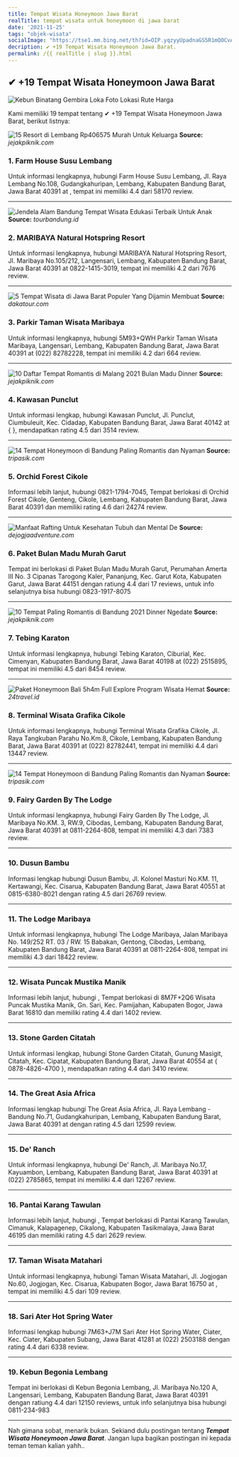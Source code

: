 ```yaml
---
title: Tempat Wisata Honeymoon Jawa Barat
realTitle: tempat wisata untuk honeymoon di jawa barat
date: '2021-11-25'
tags: "objek-wisata"
socialImage: "https://tse1.mm.bing.net/th?id=OIP.yqzyyUpadnaGS5R1mQOCvAHaD3&amp;pid=15.1"
decription: ✔ +19 Tempat Wisata Honeymoon Jawa Barat.
permalink: /{{ realTitle | slug }}.html
---
```


## ✔ +19 Tempat Wisata Honeymoon Jawa Barat

![Kebun Binatang Gembira Loka  Foto Lokasi Rute Harga ](https://cdn.statically.io/img/www.alodiatour.com/wp-content/uploads/2018/11/kebun-binatang-gembira-loka.jpg)



Kami memiliki 19 tempat tentang ✔ +19 Tempat Wisata Honeymoon Jawa Barat, berikut listnya:



![15 Resort di Lembang Rp406575 Murah Untuk Keluarga ](https://tse3.mm.bing.net/th?id=OIP.rJ3Y0A4-vTtz-HUYag4WWgHaEd&amp;pid=15.1)
**Source:** _jejakpiknik.com_


### 1. Farm House Susu Lembang



Untuk informasi lengkapnya, hubungi Farm House Susu Lembang, Jl. Raya Lembang No.108, Gudangkahuripan, Lembang, Kabupaten Bandung Barat, Jawa Barat 40391 at , tempat ini memiliki 4.4 dari 58170 review.

---


![Jendela Alam Bandung Tempat Wisata Edukasi Terbaik Untuk Anak](https://tse1.mm.bing.net/th?id=OIP.TqKfAfwssg0X7rZh6KemugHaEc&amp;pid=15.1)
**Source:** _tourbandung.id_


### 2. MARIBAYA Natural Hotspring Resort



Untuk informasi lengkapnya, hubungi MARIBAYA Natural Hotspring Resort, Jl. Maribaya No.105/212, Langensari, Lembang, Kabupaten Bandung Barat, Jawa Barat 40391 at 0822-1415-3019, tempat ini memiliki 4.2 dari 7676 review.

---


![5 Tempat Wisata di Jawa Barat Populer Yang Dijamin Membuat ](https://tse2.mm.bing.net/th?id=OIP.FH_f5R4TornzyAcqGxfRLAHaE8&amp;pid=15.1)
**Source:** _dakatour.com_


### 3. Parkir Taman Wisata Maribaya



Untuk informasi lengkapnya, hubungi 5M93+QWH Parkir Taman Wisata Maribaya, Langensari, Lembang, Kabupaten Bandung Barat, Jawa Barat 40391 at (022) 82782228, tempat ini memiliki 4.2 dari 664 review.

---


![10 Daftar Tempat Romantis di Malang 2021 Bulan Madu Dinner ](https://tse2.mm.bing.net/th?id=OIP.431mjT4nH1qEO6SbEO_flQHaEd&amp;pid=15.1)
**Source:** _jejakpiknik.com_


### 4. Kawasan Punclut



Untuk informasi lengkap, hubungi Kawasan Punclut, Jl. Punclut, Ciumbuleuit, Kec. Cidadap, Kabupaten Bandung Barat, Jawa Barat 40142 at {  }, mendapatkan rating 4.5 dari 3514 review.

---


![ 14 Tempat Honeymoon di Bandung Paling Romantis dan Nyaman](https://tse4.mm.bing.net/th?id=OIP.Qat3u1nNJFZsod_t3D_hgAHaJM&amp;pid=15.1)
**Source:** _tripasik.com_


### 5. Orchid Forest Cikole



Informasi lebih lanjut, hubungi 0821-1794-7045, Tempat berlokasi di Orchid Forest Cikole, Genteng, Cikole, Lembang, Kabupaten Bandung Barat, Jawa Barat 40391 dan memiliki rating 4.6 dari 24274 review.

---


![Manfaat Rafting Untuk Kesehatan Tubuh dan Mental  De ](https://tse2.mm.bing.net/th?id=OIP.0c6ES1_EbMRXuVGn09f5VAHaEK&amp;pid=15.1)
**Source:** _dejogjaadventure.com_


### 6. Paket Bulan Madu Murah Garut



Tempat ini berlokasi di Paket Bulan Madu Murah Garut, Perumahan Amerta III No. 3 Cipanas Tarogong Kaler, Pananjung, Kec. Garut Kota, Kabupaten Garut, Jawa Barat 44151 dengan ratiung 4.4 dari 17 reviews, untuk info selanjutnya bisa hubungi 0823-1917-8075

---


![10 Tempat Paling Romantis di Bandung 2021 Dinner Ngedate ](https://tse2.mm.bing.net/th?id=OIP.n-_UaFMb91Rw-rRebPjf5gHaEd&amp;pid=15.1)
**Source:** _jejakpiknik.com_


### 7. Tebing Karaton



Untuk informasi lengkapnya, hubungi Tebing Karaton, Ciburial, Kec. Cimenyan, Kabupaten Bandung Barat, Jawa Barat 40198 at (022) 2515895, tempat ini memiliki 4.5 dari 8454 review.

---


![Paket Honeymoon Bali 5h4m Full Explore  Program Wisata Hemat](https://tse3.mm.bing.net/th?id=OIP.valOFbGx7yMhfxem9jxhbwHaEH&amp;pid=15.1)
**Source:** _24travel.id_


### 8. Terminal Wisata Grafika Cikole



Untuk informasi lengkapnya, hubungi Terminal Wisata Grafika Cikole, Jl. Raya Tangkuban Parahu No.Km.8, Cikole, Lembang, Kabupaten Bandung Barat, Jawa Barat 40391 at (022) 82782441, tempat ini memiliki 4.4 dari 13447 review.

---


![ 14 Tempat Honeymoon di Bandung Paling Romantis dan Nyaman](https://tse1.mm.bing.net/th?id=OIP.U59H0MpNs-11YvgM4bRyfQHaFc&amp;pid=15.1)
**Source:** _tripasik.com_


### 9. Fairy Garden By The Lodge



Untuk informasi lengkapnya, hubungi Fairy Garden By The Lodge, Jl. Maribaya No.KM. 3, RW.9, Cibodas, Lembang, Kabupaten Bandung Barat, Jawa Barat 40391 at 0811-2264-808, tempat ini memiliki 4.3 dari 7383 review.

---


### 10. Dusun Bambu



Informasi lengkap hubungi Dusun Bambu, Jl. Kolonel Masturi No.KM. 11, Kertawangi, Kec. Cisarua, Kabupaten Bandung Barat, Jawa Barat 40551 at 0815-6380-8021 dengan rating 4.5 dari 26769 review.

---


### 11. The Lodge Maribaya



Untuk informasi lengkapnya, hubungi The Lodge Maribaya, Jalan Maribaya No. 149/252 RT. 03 / RW. 15 Babakan, Gentong, Cibodas, Lembang, Kabupaten Bandung Barat, Jawa Barat 40391 at 0811-2264-808, tempat ini memiliki 4.3 dari 18422 review.

---


### 12. Wisata Puncak Mustika Manik



Informasi lebih lanjut, hubungi , Tempat berlokasi di 8M7F+2Q6 Wisata Puncak Mustika Manik, Gn. Sari, Kec. Pamijahan, Kabupaten Bogor, Jawa Barat 16810 dan memiliki rating 4.4 dari 1402 review.

---


### 13. Stone Garden Citatah



Untuk informasi lengkap, hubungi Stone Garden Citatah, Gunung Masigit, Citatah, Kec. Cipatat, Kabupaten Bandung Barat, Jawa Barat 40554 at { 0878-4826-4700 }, mendapatkan rating 4.4 dari 3410 review.

---


### 14. The Great Asia Africa



Informasi lengkap hubungi The Great Asia Africa, Jl. Raya Lembang - Bandung No.71, Gudangkahuripan, Lembang, Kabupaten Bandung Barat, Jawa Barat 40391 at  dengan rating 4.5 dari 12599 review.

---


### 15. De&#039; Ranch



Untuk informasi lengkapnya, hubungi De&#039; Ranch, Jl. Maribaya No.17, Kayuambon, Lembang, Kabupaten Bandung Barat, Jawa Barat 40391 at (022) 2785865, tempat ini memiliki 4.4 dari 12267 review.

---


### 16. Pantai Karang Tawulan



Informasi lebih lanjut, hubungi , Tempat berlokasi di Pantai Karang Tawulan, Cimanuk, Kalapagenep, Cikalong, Kabupaten Tasikmalaya, Jawa Barat 46195 dan memiliki rating 4.5 dari 2629 review.

---


### 17. Taman Wisata Matahari



Untuk informasi lengkapnya, hubungi Taman Wisata Matahari, Jl. Jogjogan No.60, Jogjogan, Kec. Cisarua, Kabupaten Bogor, Jawa Barat 16750 at , tempat ini memiliki 4.5 dari 109 review.

---


### 18. Sari Ater Hot Spring Water



Informasi lengkap hubungi 7M63+J7M Sari Ater Hot Spring Water, Ciater, Kec. Ciater, Kabupaten Subang, Jawa Barat 41281 at (022) 2503188 dengan rating 4.4 dari 6338 review.

---


### 19. Kebun Begonia Lembang



Tempat ini berlokasi di Kebun Begonia Lembang, Jl. Maribaya No.120 A, Langensari, Lembang, Kabupaten Bandung Barat, Jawa Barat 40391 dengan ratiung 4.4 dari 12150 reviews, untuk info selanjutnya bisa hubungi 0811-234-983

---









Nah gimana sobat, menarik bukan. Sekiand dulu postingan tentang ***Tempat Wisata Honeymoon Jawa Barat***. Jangan lupa bagikan postingan ini kepada teman teman kalian yahh..
